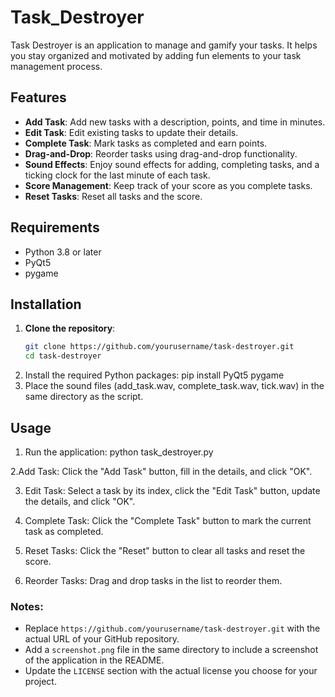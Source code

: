 # Task_Destroyer
Task Destroyer is an application to manage and gamify your tasks. It helps you stay organized and motivated by adding fun elements to your task management process.

## Features

- **Add Task**: Add new tasks with a description, points, and time in minutes.
- **Edit Task**: Edit existing tasks to update their details.
- **Complete Task**: Mark tasks as completed and earn points.
- **Drag-and-Drop**: Reorder tasks using drag-and-drop functionality.
- **Sound Effects**: Enjoy sound effects for adding, completing tasks, and a ticking clock for the last minute of each task.
- **Score Management**: Keep track of your score as you complete tasks.
- **Reset Tasks**: Reset all tasks and the score.

## Requirements

- Python 3.8 or later
- PyQt5
- pygame

## Installation

1. **Clone the repository**:
   ```sh
   git clone https://github.com/yourusername/task-destroyer.git
   cd task-destroyer

2. Install the required Python packages:
   pip install PyQt5 pygame
3. Place the sound files (add_task.wav, complete_task.wav, tick.wav) in the same directory as the script.
## Usage
1. Run the application:
python task_destroyer.py

2.Add Task: Click the "Add Task" button, fill in the details, and click "OK".

3. Edit Task: Select a task by its index, click the "Edit Task" button, update the details, and click "OK".

4. Complete Task: Click the "Complete Task" button to mark the current task as completed.

5. Reset Tasks: Click the "Reset" button to clear all tasks and reset the score.

6. Reorder Tasks: Drag and drop tasks in the list to reorder them.


### Notes:
- Replace `https://github.com/yourusername/task-destroyer.git` with the actual URL of your GitHub repository.
- Add a `screenshot.png` file in the same directory to include a screenshot of the application in the README.
- Update the `LICENSE` section with the actual license you choose for your project.
